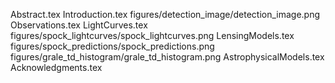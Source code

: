 Abstract.tex
Introduction.tex
figures/detection_image/detection_image.png
Observations.tex
LightCurves.tex
figures/spock_lightcurves/spock_lightcurves.png
LensingModels.tex
figures/spock_predictions/spock_predictions.png
figures/grale_td_histogram/grale_td_histogram.png
AstrophysicalModels.tex
Acknowledgments.tex

  